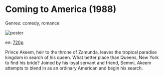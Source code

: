 # Coming to America (1988)

Genres: comedy, romance

![poster](http://image.tmdb.org/t/p/w500/7v1Sy0HC5KEM1DMM4Bpy5gVly1K.jpg)

en:
  [720p](magnet:?xt=urn:btih:753E70937B2DB2CFD07F570029D6AD4C45D7847E&tr=udp://glotorrents.pw:6969/announce&tr=udp://tracker.opentrackr.org:1337/announce&tr=udp://torrent.gresille.org:80/announce&tr=udp://tracker.openbittorrent.com:80&tr=udp://tracker.coppersurfer.tk:6969&tr=udp://tracker.leechers-paradise.org:6969&tr=udp://p4p.arenabg.ch:1337&tr=udp://tracker.internetwarriors.net:1337)
  


Prince Akeem, heir to the throne of Zamunda, leaves the tropical paradise kingdom in search of his queen. What better place than Queens, New York to find his bride? Joined by his loyal servant and friend, Semmi, Akeem attempts to blend in as an ordinary American and begin his search.